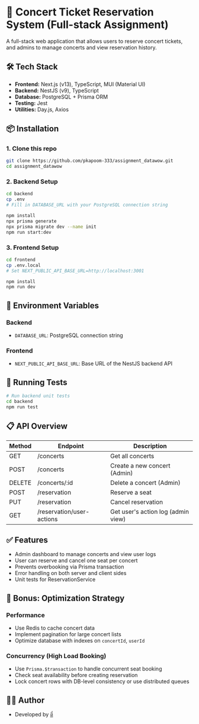 # 🎫 Concert Ticket Reservation System (Full-stack Assignment)

A full-stack web application that allows users to reserve concert tickets, and admins to manage concerts and view reservation history.

## 🛠 Tech Stack

- **Frontend:** Next.js (v13), TypeScript, MUI (Material UI)
- **Backend:** NestJS (v9), TypeScript
- **Database:** PostgreSQL + Prisma ORM
- **Testing:** Jest
- **Utilities:** Day.js, Axios

## 📦 Installation

### 1. Clone this repo

```bash
git clone https://github.com/pkapoom-333/assignment_datawow.git
cd assignment_datawow
```

### 2. Backend Setup

```bash
cd backend
cp .env
# Fill in DATABASE_URL with your PostgreSQL connection string

npm install
npx prisma generate
npx prisma migrate dev --name init
npm run start:dev
```

### 3. Frontend Setup

```bash
cd frontend
cp .env.local
# Set NEXT_PUBLIC_API_BASE_URL=http://localhost:3001

npm install
npm run dev
```

## 🔐 Environment Variables

### Backend

- `DATABASE_URL`: PostgreSQL connection string

### Frontend

- `NEXT_PUBLIC_API_BASE_URL`: Base URL of the NestJS backend API

## 🧪 Running Tests

```bash
# Run backend unit tests
cd backend
npm run test
```

## 📋 API Overview

| Method | Endpoint                   | Description                        |
| ------ | -------------------------- | ---------------------------------- |
| GET    | /concerts                  | Get all concerts                   |
| POST   | /concerts                  | Create a new concert (Admin)       |
| DELETE | /concerts/\:id             | Delete a concert (Admin)           |
| POST   | /reservation               | Reserve a seat                     |
| PUT    | /reservation               | Cancel reservation                 |
| GET    | /reservation/user-actions  | Get user's action log (admin view) |

## ✅ Features

- Admin dashboard to manage concerts and view user logs
- User can reserve and cancel one seat per concert
- Prevents overbooking via Prisma transaction
- Error handling on both server and client sides
- Unit tests for ReservationService

## 🚀 Bonus: Optimization Strategy

### Performance

- Use Redis to cache concert data
- Implement pagination for large concert lists
- Optimize database with indexes on `concertId`, `userId`

### Concurrency (High Load Booking)

- Use `Prisma.$transaction` to handle concurrent seat booking
- Check seat availability before creating reservation
- Lock concert rows with DB-level consistency or use distributed queues

## 🙋‍♂️ Author

- Developed by [ตี๋](https://github.com/pkapoom-333)
